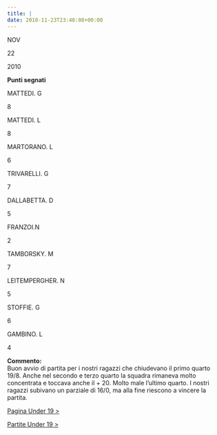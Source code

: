 ```yaml
---
title: |
date: 2010-11-23T23:48:08+00:00
---
```

NOV

22

2010

**Punti segnati**

MATTEDI. G

8

MATTEDI. L

8

MARTORANO. L

6

TRIVARELLI. G

7

DALLABETTA. D

5

FRANZOI.N

2

TAMBORSKY. M

7

LEITEMPERGHER. N

5

STOFFIE. G

6

GAMBINO. L

4

**Commento:**  
Buon avvio di partita per i nostri ragazzi che chiudevano il primo quarto 19/8. Anche nel secondo e terzo quarto la squadra rimaneva molto concentrata e toccava anche il + 20. Molto male l’ultimo quarto. I nostri ragazzi subivano un parziale di 16/0, ma alla fine riescono a vincere la partita.

[Pagina Under 19 >](http://www.basketgardolo.it/under-19)

[Partite Under 19 >](http://www.basketgardolo.it/?tag=under-19&cat=11)